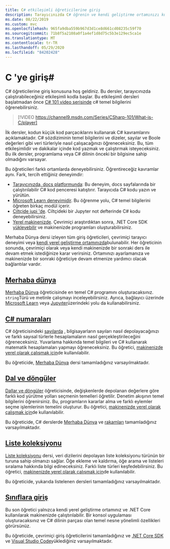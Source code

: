 ```yaml
---
title: C# etkileşimli öğreticilerine giriş
description: Tarayıcınızda C# öğrenin ve kendi geliştirme ortamınızı kullanmaya başlayın
ms.date: 08/22/2019
ms.custom: mvc
ms.openlocfilehash: 965fa9dba559b967d3d1ce8d661cd08235c59f70
ms.sourcegitcommit: 71b8f5a2108a0f1a4ef1d8d75c5b3e129ec5ca1e
ms.translationtype: MT
ms.contentlocale: tr-TR
ms.lasthandoff: 05/29/2020
ms.locfileid: "84202428"
---
```

# <a name="introduction-to-c"></a>C 'ye giriş\#

C# öğreticilerine giriş konusuna hoş geldiniz. Bu dersler, tarayıcınızda çalıştırabileceğiniz etkileşimli kodla başlar. Bu etkileşimli dersleri başlatmadan önce [C# 101 video serisinde](https://aka.ms/dotnet3-csharp) c# temel bilgilerini öğrenebilirsiniz.

<!--markdownlint-disable MD034 -->
> [!VIDEO https://channel9.msdn.com/Series/CSharp-101/What-is-C/player]

İlk dersler, kodun küçük kod parçacıklarını kullanarak C# kavramlarını açıklamaktadır. C# sözdiziminin temel bilgilerini ve dizeler, sayılar ve Boole değerleri gibi veri türleriyle nasıl çalışacağınızı öğreneceksiniz. Bu, tüm etkileşimlidir ve dakikalar içinde kod yazmak ve çalıştırmak isteyeceksiniz. Bu ilk dersler, programlama veya C# dilinin önceki bir bilgisine sahip olmadığını varsayar.

Bu öğreticileri farklı ortamlarda deneyebilirsiniz. Öğrentireceğiz kavramlar aynı. Fark, tercih ettiğiniz deneyimdir:

- [Tarayıcınızda, docs platformunda](hello-world.yml): Bu deneyim, docs sayfalarında bir çalıştırılabilir C# kod penceresi katıştırır. Tarayıcıda C# kodu yazın ve yürütün.
- [Microsoft Learn deneyimidir](https://docs.microsoft.com/learn/paths/csharp-first-steps/). Bu öğrenme yolu, C# temel bilgilerini öğreten birkaç modül içerir.
- [Ciltçide jupi 'de](https://mybinder.org/v2/gh/dotnet/try-samples/master?filepath=hello-csharp%2Fhello-world.ipynb). Ciltçideki bir Jupyter not defterinde C# kodu deneyebilirsiniz.
- [Yerel makinenizde](numbers-in-csharp-local.md). Çevrimiçi araştırdıktan sonra, .NET Core SDK [yükleyebilir](https://dotnet.microsoft.com/download) ve makinenizde programları oluşturabilirsiniz.

Merhaba Dünya dersi izleyen tüm giriş öğreticileri, çevrimiçi tarayıcı deneyimi veya [kendi yerel geliştirme ortamınızda](local-environment.md)bulunabilir. Her öğreticinin sonunda, çevrimiçi olarak veya kendi makinenizde bir sonraki ders ile devam etmek istediğinize karar verirsiniz. Ortamınızı ayarlamanıza ve makinenizde bir sonraki öğreticiye devam etmenize yardımcı olacak bağlantılar vardır.

## <a name="hello-world"></a>[Merhaba dünya](hello-world.yml)

[Merhaba Dünya](hello-world.yml) öğreticisinde en temel C# programını oluşturacaksınız. `string`Türü ve metinle çalışmayı inceleyebilirsiniz. Ayrıca, bağlayıcı üzerinde [Microsoft Learn](https://docs.microsoft.com/learn/paths/csharp-first-steps/) veya [Jupyıter](https://mybinder.org/v2/gh/dotnet/try-samples/master?filepath=hello-csharp%2Fhello-world.ipynb)üzerindeki yolu da kullanabilirsiniz.

## <a name="numbers-in-c"></a>[C# numaraları](numbers-in-csharp.yml)

C# öğreticisindeki [sayılarda](numbers-in-csharp.yml) , bilgisayarların sayıları nasıl depolayacağınızı ve farklı sayısal türlerle hesaplamaların nasıl gerçekleştirileceğini öğreneceksiniz. Yuvarlama hakkında temel bilgileri ve C# kullanarak matematik hesaplamaları yapmayı öğreneceksiniz. Bu öğretici, [makinenizde yerel olarak çalışmak için](numbers-in-csharp-local.md)de kullanılabilir.

Bu öğreticide, [Merhaba Dünya](hello-world.yml) dersi tamamladığınız varsayılmaktadır.

## <a name="branches-and-loops"></a>[Dal ve döngüler](branches-and-loops.yml)

[Dallar ve döngüler](branches-and-loops.yml) öğreticisinde, değişkenlerde depolanan değerlere göre farklı kod yürütme yolları seçmenin temelleri öğretilir. Denetim akışının temel bilgilerini öğrenirsiniz. Bu, programların kararlar alma ve farklı eylemler seçme işlemlerinin temelini oluşturur. Bu öğretici, [makinenizde yerel olarak çalışmak için](branches-and-loops-local.md)de kullanılabilir.

Bu öğreticide, C# derslerde [Merhaba Dünya](hello-world.yml) ve [rakamları](numbers-in-csharp.yml) tamamladığınız varsayılmaktadır.

## <a name="list-collection"></a>[Liste koleksiyonu](list-collection.yml)

[Liste koleksiyonu](list-collection.yml) dersi, veri dizilerini depolayan liste koleksiyonu türünün bir turuna sahip olmanızı sağlar. Öğe ekleme ve kaldırma, öğe arama ve listeleri sıralama hakkında bilgi edineceksiniz. Farklı liste türleri keşfedebilirsiniz. Bu öğretici, [makinenizde yerel olarak çalışmak için](arrays-and-collections.md)de kullanılabilir.

Bu öğreticide, yukarıda listelenen dersleri tamamladığınız varsayılmaktadır.

## <a name="introduction-to-classes"></a>[Sınıflara giriş](introduction-to-classes.md)

Bu son öğretici yalnızca kendi yerel geliştirme ortamınız ve .NET Core kullanılarak makinenizde çalıştırılabilir.
Bir konsol uygulaması oluşturacaksınız ve C# dilinin parçası olan temel nesne yönelimli özellikleri görürsünüz.

Bu öğreticide, çevrimiçi giriş öğreticilerini tamamladığınız ve [.NET Core SDK](https://dotnet.microsoft.com/download) ve [Visual Studio Code](https://code.visualstudio.com/)yüklediğiniz varsayılmaktadır.
